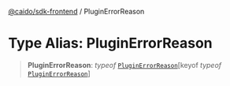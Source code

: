 [@caido/sdk-frontend](../index.md) / PluginErrorReason

# Type Alias: PluginErrorReason

> **PluginErrorReason**: *typeof* [`PluginErrorReason`](../variables/PluginErrorReason.md)\[keyof *typeof* [`PluginErrorReason`](../variables/PluginErrorReason.md)\]
